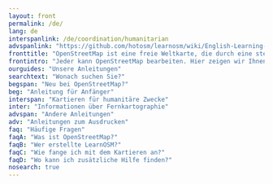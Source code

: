 ```yaml
---
layout: front
permalink: /de/
lang: de
interspanlink: /de/coordination/humanitarian
advspanlink: "https://github.com/hotosm/learnosm/wiki/English-Learning-Guides/"
fronttitle: "OpenStreetMap ist eine freie Weltkarte, die durch eine stetig wachsende Anzahl von Mitarbeitern erstellt wird."
frontintro: "Jeder kann OpenStreetMap bearbeiten. Hier zeigen wir Ihnen wie das geht. LearnOSM stellt leicht verständliche Schritt-für-Schritt-Anleitungen zur Verfügung, damit Sie in der Lage sind, OpenStreetMap zu verbessern und seine Daten zu nutzen. Wenn Sie einen OpenStreetMap-Workshop anbieten wollen, werfen Sie einen Blick auf die Materialien für Trainer in LearnOSM."
ourguides: "Unsere Anleitungen"
searchtext: "Wonach suchen Sie?"
begspan: "Neu bei OpenStreetMap?"
beg: "Anleitung für Anfänger"
interspan: "Kartieren für humanitäre Zwecke"
inter: "Informationen über Fernkartographie"
advspan: "Andere Anleitungen"
adv: "Anleitungen zum Ausdrucken"
faq: "Häufige Fragen"
faqA: "Was ist OpenStreetMap?"
faqB: "Wer erstellte LearnOSM?"
faqC: "Wie fange ich mit dem Kartieren an?"
faqD: "Wo kann ich zusätzliche Hilfe finden?"
nosearch: true
---
```

